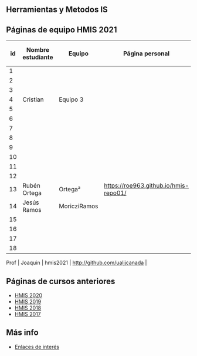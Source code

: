 ## Herramientas y Metodos IS

## Páginas de equipo HMIS 2021

id | Nombre estudiante  | Equipo | Página personal | Repositorio de Web de equipo 
-- | ----------------- | ----------------- | ----------------- | -----------------
1 | | | | 
2 | | | | 
3 | | | | 
4 |Cristian |Equipo 3 | | 
5 | | | | 
6 | | | | 
7 | | | | 
8 | | | | 
9 | | | | 
10 | | | | 
11 | | | |
12 | | | | 
13 | Rubén Ortega | Ortega² | https://roe963.github.io/hmis-repo01/ | 
14 | Jesús Ramos | MoricziRamos |  | 
15 | | | | 
16 | | | | 
17 | | | | 
18 | | | | 


Prof | Joaquin | hmis2021 | http://github.com/ualjjcanada  |


## Páginas de cursos anteriores
* [HMIS 2020](index2020.md)
* [HMIS 2019](index2019.md)
* [HMIS 2018](index2018.md)
* [HMIS 2017](index2017.md)

## Más info
* [Enlaces de interés](enlaces.md)
